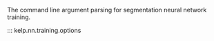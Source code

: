 The command line argument parsing for segmentation neural network training.

::: kelp.nn.training.options
